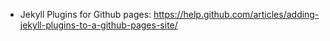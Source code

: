 * Jekyll Plugins for Github pages: https://help.github.com/articles/adding-jekyll-plugins-to-a-github-pages-site/
